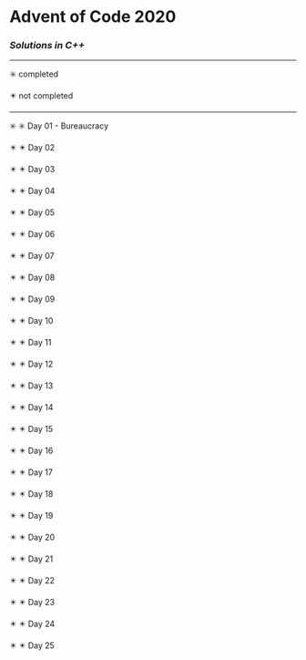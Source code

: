 # Advent of Code 2020

### _Solutions in C++_

----

:eight_spoked_asterisk: completed

:eight_pointed_black_star: not completed

----

:eight_spoked_asterisk: :eight_spoked_asterisk: Day 01 - Bureaucracy

:eight_pointed_black_star: :eight_pointed_black_star: Day 02

:eight_pointed_black_star: :eight_pointed_black_star: Day 03

:eight_pointed_black_star: :eight_pointed_black_star: Day 04

:eight_pointed_black_star: :eight_pointed_black_star: Day 05

:eight_pointed_black_star: :eight_pointed_black_star: Day 06

:eight_pointed_black_star: :eight_pointed_black_star: Day 07

:eight_pointed_black_star: :eight_pointed_black_star: Day 08

:eight_pointed_black_star: :eight_pointed_black_star: Day 09

:eight_pointed_black_star: :eight_pointed_black_star: Day 10

:eight_pointed_black_star: :eight_pointed_black_star: Day 11

:eight_pointed_black_star: :eight_pointed_black_star: Day 12

:eight_pointed_black_star: :eight_pointed_black_star: Day 13

:eight_pointed_black_star: :eight_pointed_black_star: Day 14

:eight_pointed_black_star: :eight_pointed_black_star: Day 15

:eight_pointed_black_star: :eight_pointed_black_star: Day 16

:eight_pointed_black_star: :eight_pointed_black_star: Day 17

:eight_pointed_black_star: :eight_pointed_black_star: Day 18

:eight_pointed_black_star: :eight_pointed_black_star: Day 19

:eight_pointed_black_star: :eight_pointed_black_star: Day 20

:eight_pointed_black_star: :eight_pointed_black_star: Day 21

:eight_pointed_black_star: :eight_pointed_black_star: Day 22

:eight_pointed_black_star: :eight_pointed_black_star: Day 23

:eight_pointed_black_star: :eight_pointed_black_star: Day 24

:eight_pointed_black_star: :eight_pointed_black_star: Day 25
